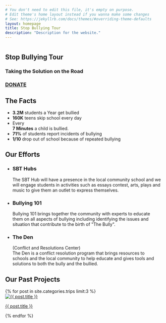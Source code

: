 ```yaml
---
# You don't need to edit this file, it's empty on purpose.
# Edit theme's home layout instead if you wanna make some changes
# See: https://jekyllrb.com/docs/themes/#overriding-theme-defaults
layout: homepage
title: Stop Bullying Tour
description: "Description for the website."
---
```


<!-- HOME -->
<section class="bg-img-1">
	<div class="container">
		<div class="row">
			<div class="col-md-4 col-md-offset-8 col-sm-5 col-sm-offset-1 col-xs-12">
				<div class="home-wrapper text-center">
				<span class="hp-logo"><img src="{{ site.baseurl }}/img/stop-bullying-logo.png" alt="" class="pic-animate-in" /></span>
				<h1>Stop Bullying Tour</h1>
				<h3>Taking the Solution on the Road</h3>
				<div class="intro">
					<h3 class="text-center"><a href="http://donate.com" class="topbar" target="_blank">DONATE</a></h3>
				</div>
				</div>
			</div>
		</div>
	</div>
</section>


<section>
	<div class="container">
		<div class="row">
			<div class="col-lg-12 col-md-12 col-sm-12 col-xs-12 text-center">
				<h2>The Facts</h2>
				<ul class="statistics">
				  <li class="style1">
				    <span class="icon fa fa-line-chart"></span>
				    <strong>3.2M</strong> students a Year get bullied
				  </li>
				  <li class="style3">
				    <span class="icon fa fa-bar-chart"></span>
				    <strong>160K</strong> teens skip school every day
				  </li>
				  <li class="style6">
				    <span class="icon fa fa-clock-o"></span>
				      <span style="display:block;font-size:1em;">Every</span>
				      <strong>7 Minutes</strong> a child is bullied.
				  </li>
				  <li class="style4">
				    <span class="icon fa fa-percent font1_1"></span>
				    <strong>71%</strong> of students report incidents of bullying
				  </li>
				  <li class="style5">
				    <span class="icon fa fa-frown-o"></span>
				    <strong>1/10</strong> drop out of school because of repeated bullying
				  </li>
				</ul>
			</div>
		</div>
	</div>
</section>



<section class="style6">
	<div class="container">
		<div class="row">
			<div class="col-lg-12 col-md-12 col-sm-12 col-xs-12 text-center">
				<h2>Our Efforts</h2>
				<ul class="features">
					<li>
						<span class="icon major style4 fa fa-music"></span>
						<h3>SBT Hubs</h3>
						<p>The SBT Hub will have a presence in the local community school and we will engage students in activities such as essays contest, arts, plays and music to give them an outlet to express themselves.</p>
					</li>
					<li>
						<span class="icon major style3 fa fa-hand-peace-o"></span>
						<h3>Bullying 101</h3>
						<p>Bullying 101 brings together the community with experts to educate them on all aspects of bullying including identifying the issues and situation that contribute to the birth of "The Bully".</p>
					</li>
					<li>
						<span class="icon major style5 fa fa-building-o"></span>
						<h3>The Den</h3>
						<p>(Conflict and Resolutions Center)<br>The Den is a conflict resolution program that brings resources to schools and the local community to help educate and gives tools and solutions to both the bully and the bullied.</p>
					</li>
				</ul>
			</div>
		</div>
	</div>
</section>


<!-- About Us -->
<section>
  <div class="container">
      <div class="row">
        <div class="col-lg-12 col-md-12 col-sm-12 col-xs-12 text-center">
          <h2 class="title" data-wow-delay=".1s"><span class="active-text">Our Past Projects</span></h2>
        </div>
      </div>
  </div>
    <div class="container">
    	<div class="row">
    	{% for post in site.categories.trips limit:3 %}
    		<div class="col-lg-4 col-md-4 col-sm-4 col-xs-12 text-center">
		    	<a href="{{ post.url }}"><img src="{{ site.baseurl }}/img/{{ post.mainimage }}" alt="{{ post.title }}" class="img-responsive img-rounded"/></a>
            	<p><a href="{{ post.url }}">{{ post.title }}</a></p>
		    </div>
		{% endfor %}
		</div>
    </div>
</section>
<!-- END About Us -->

